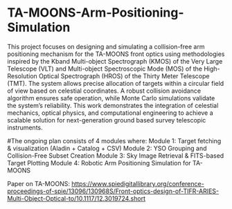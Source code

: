 # TA-MOONS-Arm-Positioning-Simulation

This project focuses on designing and simulating a collision-free arm positioning mechanism for the TA-MOONS front optics using methodologies inspired by the Kband Multi-object Spectrograph (KMOS) of the Very Large Telescope (VLT) and Multi-object Spectroscopic Mode (MOS) of the High-Resolution Optical Spectrograph (HROS) of the Thirty Meter Telescope (TMT). The system allows precise allocation of targets within a circular field of view based on celestial coordinates. A robust collision avoidance algorithm ensures safe operation, while Monte Carlo simulations validate the system’s reliability. This work demonstrates the integration of celestial mechanics, optical physics, and computational engineering to achieve a scalable solution for next-generation ground based survey telescopic instruments.

#The ongoing plan consists of 4 modules where:
Module 1: Target fetching & visualization (Aladin + Catalog + CSV)
Module 2: YSO Grouping and Collision-Free Subset Creation
Module 3: Sky Image Retrieval & FITS-based Target Plotting
Module 4: Robotic Arm Positioning Simulation for TA-MOONS

Paper on TA-MOONS: https://www.spiedigitallibrary.org/conference-proceedings-of-spie/13096/130968S/Front-optics-design-of-TIFR-ARIES-Multi-Object-Optical-to/10.1117/12.3019724.short
